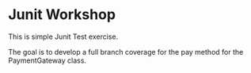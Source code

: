 # Junit Workshop

This is simple Junit Test exercise.

The goal is to develop a full branch coverage for the pay method for the PaymentGateway class.
